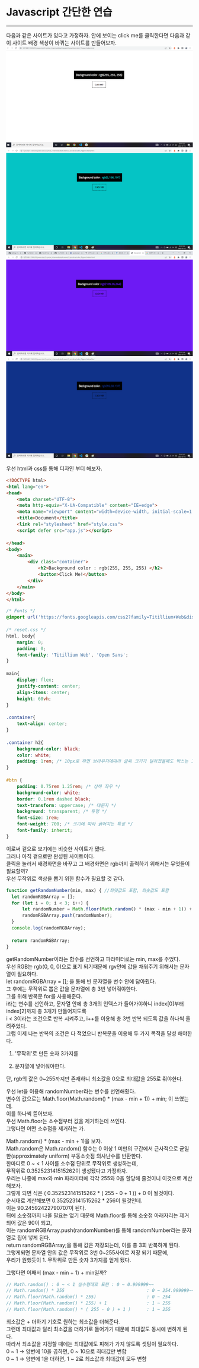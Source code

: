 # Javascript 간단한 연습  

---------------------------------------------------------------------------------------------------------------------------------------------------  
  다음과 같은 사이트가 있다고 가정하자. 안에 보이는 click me를 클릭한다면 다음과 같이 사이트 배경 색상이 바뀌는 사이트를 만들어보자.  
![image url](https://github.com/12OneTwo12/TIL/blob/main/Javascript/1111111111111111111111111111.png?raw=true)  
<img src="https://github.com/12OneTwo12/TIL/blob/main/Javascript/133333.png?raw=true" />
<img src="https://github.com/12OneTwo12/TIL/blob/main/Javascript/1444444.png?raw=true" />
<img src="https://github.com/12OneTwo12/TIL/blob/main/Javascript/155555.png?raw=true" />  
  
  우선 html과 css를 통해 디자인 부터 해보자.  
    
  ```html
  <!DOCTYPE html>
  <html lang="en">
  <head>
      <meta charset="UTF-8">
      <meta http-equiv="X-UA-Compatible" content="IE=edge">
      <meta name="viewport" content="width=device-width, initial-scale=1.0">
      <title>Document</title>
      <link rel="stylesheet" href="style.css">
      <script defer src="app.js"></script>

  </head>
  <body>
      <main>
          <div class="container">
              <h2>Background color : rgb(255, 255, 255) </h2>
              <button>Click Me!</button>
          </div>
      </main>
  </body>
  </html>
  ```  
    
  ```css
  /* Fonts */
  @import url('https://fonts.googleapis.com/css2?family=Titillium+Web&display=swap');

  /* reset.css */
  html, body{
      margin: 0;
      padding: 0;
      font-family: 'Titillium Web', 'Open Sans';
  }

  main{
      display: flex;
      justify-content: center;
      align-items: center;
      height: 60vh;
  }

  .container{
      text-align: center;
  }

  .container h2{
      background-color: black;
      color: white;
      padding: 1rem; /* 10px로 하면 브라우저에따라 글씨 크기가 달라졌을때도 박스는 고정 되버림 */
  }

  #btn {
      padding: 0.75rem 1.25rem; /* 상하 좌우 */
      background-color: white;
      border: 0.1rem dashed black;
      text-transform: uppercase; /* 대문자 */
      background: transparent; /* 투명 */
      font-size: 1rem;
      font-weight: 700; /* 크기에 따라 굵어지는 특성 */
      font-family: inherit;
  }
  ```  
    
  이로써 겉으로 보기에는 비슷한 사이트가 됐다.  
  그러나 아직 겉으로만 완성된 사이트이다.  
  클릭을 눌러서 배경화면을 바꾸고 그 배경화면은 rgb까지 출력하기 위해서는 무엇들이 필요할까?  
  우선 무작위로 색상을 뽑기 위한 함수가 필요할 것 같다.  
    
  ```javascript
  function getRandomNumber(min, max) { //최댓값도 포함, 최솟값도 포함
    let randomRGBArray = [];
    for (let i = 0; i < 3; i++) {
        let randomNumber = Math.floor(Math.random() * (max - min + 1)) + min;
        randomRGBArray.push(randomNumber);
    }
    console.log(randomRGBArray);
  
    return randomRGBArray; 
  }
  ```
  
  getRandomNumber이라는 함수를 선언하고 파라미터로는 min, max를 주었다.  
  우선 RGB는 rgb(0, 0, 0)으로 표기 되기때문에 rgv안에 값을 채워주기 위해서는 문자열이 필요하다.  
  let randomRGBArray = []; 을 통해 빈 문자열을 변수 안에 담아줬다.  
  그 후에는 무작위로 뽑은 값을 문자열에 총 3번 넣어줘야한다.  
  그를 위해 반복문 for를 사용해준다.  
  i라는 변수를 선언하고, 문자열 안에 총 3개의 인덱스가 들어가야하니 index[0]부터 index[2]까지 총 3개가 만들어지도록  
  i < 3이라는 조건으로 반복 시켜주고, i++를 이용해 총 3번 반복 되도록 값을 하나씩 올려주었다.  
  그럼 이제 나는 반복의 조건은 다 적었으니 반복문을 이용해 두 가지 목적을 달성 해야한다.  
    
  1. '무작위'로 만든 숫자 3가지를 

  2. 문자열에 넣어줘야한다. 

  단, rgb의 값은 0~255까지만 존재하니 최소값을 0으로 최대값을 255로 줘야한다.  
    
  우선 let을 이용해 randomNumber라는 변수를 선언해줬다.  
  변수의 값으로는 Math.floor(Math.random() * (max - min + 1)) + min; 이 쓰였는데.  
  이를 하나씩 뜯어보자.  
  우선 Math.floor는 소수점부터 값을 제거하는데 쓰인다.  
  그렇다면 어떤 소수점을 제거하는 가.  
    
  Math.random() * (max - min + 1)을 보자.  
  Math.random은 Math.random() 함수는 0 이상 1 미만의 구간에서 근사적으로 균일한(approximately uniform) 부동소숫점 의사난수를 반환한다.  
  한마디로 0 ~ < 1 사이를 소수점 단위로 무작위로 생성하는데,  
  무작위로 0.352523141515262이 생성됐다고 가정하자.  
  우리는 나중에 max와 min 파라미터에 각각 255와 0을 할당해 줄것이니 이것으로 계산해보자.  
  그렇게 되면 식은 ( 0.352523141515262 * ( 255 - 0 + 1 )) + 0 이 될것이다.  
  순서대로 계산해보면 0.352523141515262 * 256이 될것인데.  
  이는 90.24592422790707이 된다.  
  뒤에 소숫점까지 나올 필요는 없기 때문에 Math.floor를 통해 소숫점 아래자리는 제거되어 값은 90이 되고,  
  이는 randomRGBArray.push(randomNumber)를 통해 randomNumber라는 문자열로 집어 넣게 된다.  
  return randomRGBArray;을 통해 값은 저장되는데, 이를 총 3회 반복하게 된다.  
  그렇게되면 문자열 안의 값은 무작위로 3번 0~255사이로 저장 되기 때문에,  
  우리가 원했듯이 1. 무작위로 만든 숫자 3가지를 얻게 됐다.  
    
  그렇다면 어째서 (max - min + 1) + min일까?  
    
  ```javascript  
  // Math.random() : 0 ~ < 1 실수형태로 표현 : 0 ~ 0.999999~~
  // Math.random() * 255                               : 0 ~ 254.999999~~~
  // Math.floor(Math.random() * 255)                   : 0 ~ 254
  // Math.floor(Math.random() * 255) + 1               : 1 ~ 255
  // Math.floor(Math.random() * ( 255 - 0 ) + 1 )      : 1 ~ 255
  ```
    
  최소값은 + 더하기 기호로 원하는 최소값을 더해준다.  
  그런데 최대값과 달리 최소값을 더하기로 들어가기 때문에 최대값도 동시에 변하게 된다.  
  따라서 최소값을 지정할 때에는 최대값에도 피해가 가지 않도록 셋팅이 필요하다.    
  0 ~ 1 → 양변에 10을 곱하면, 0 ~ 10으로 최대값만 변함  
  0 ~ 1 → 양변에 1을 더하면, 1 ~ 2로 최소값과 최대값이 모두 변함  
  
